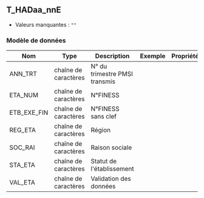<!-- SPDX-License-Identifier: MPL-2.0 -->
## T_HADaa_nnE

- Valeurs manquantes : `""`

### Modèle de données

|Nom|Type|Description|Exemple|Propriétés|
|-|-|-|-|-|
|ANN_TRT|chaîne de caractères|N° du trimestre PMSI transmis|||
|ETA_NUM|chaîne de caractères|N°FINESS|||
|ETB_EXE_FIN|chaîne de caractères|N°FINESS sans clef|||
|REG_ETA|chaîne de caractères|Région|||
|SOC_RAI|chaîne de caractères|Raison sociale|||
|STA_ETA|chaîne de caractères|Statut de l'établissement|||
|VAL_ETA|chaîne de caractères|Validation des données|||
